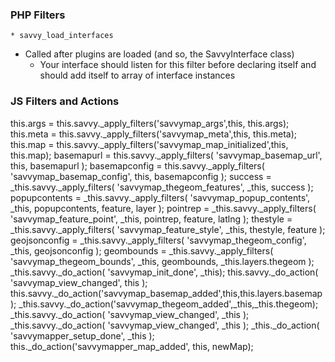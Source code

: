### PHP Filters
	* savvy_load_interfaces
- Called after plugins are loaded (and so, the SavvyInterface class)
	- Your interface should listen for this filter before declaring itself
	and should add itself to array of interface instances

### JS Filters and Actions


this.args = this.savvy._apply_filters('savvymap_args',this, this.args);
this.meta = this.savvy._apply_filters('savvymap_meta',this, this.meta);
this.map = this.savvy._apply_filters('savvymap_map_initialized',this, this.map);
basemapurl = this.savvy._apply_filters( 'savvymap_basemap_url', this, basemapurl );
basemapconfig = this.savvy._apply_filters( 'savvymap_basemap_config', this, basemapconfig );
success = _this.savvy._apply_filters( 'savvymap_thegeom_features', _this, success );
popupcontents = _this.savvy._apply_filters( 'savvymap_popup_contents', _this, popupcontents, feature, layer );
pointrep = _this.savvy._apply_filters( 'savvymap_feature_point', _this, pointrep, feature, latlng );
thestyle = _this.savvy._apply_filters( 'savvymap_feature_style', _this, thestyle, feature );
geojsonconfig = _this.savvy._apply_filters( 'savvymap_thegeom_config', _this, geojsonconfig );
geombounds = _this.savvy._apply_filters( 'savvymap_thegeom_bounds', _this, geombounds, _this.layers.thegeom );
_this.savvy._do_action( 'savvymap_init_done', _this);
this.savvy._do_action( 'savvymap_view_changed', this );
this.savvy._do_action('savvymap_basemap_added',this,this.layers.basemap);
_this.savvy._do_action('savvymap_thegeom_added',_this,_this.thegeom);
_this.savvy._do_action( 'savvymap_view_changed', _this );
_this.savvy._do_action( 'savvymap_view_changed', _this );
_this._do_action( 'savvymapper_setup_done', _this );
this._do_action('savvymapper_map_added', this, newMap);
